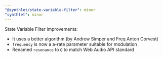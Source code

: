 ```yaml
---
"@synthlet/state-variable-filter": minor
"synthlet": minor
---
```


State Variable Filter improvements:

- It uses a better algorithm (by Andrew Simper and Freq Anton Corvest)
- `frequency` is now a a-rate parameter suitable for modulation
- Renamed `resonance` to `Q` to match Web Audio API standard
